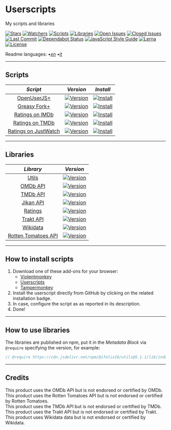 # Userscripts

My scripts and libraries

[![Stars][stars-badge]][stars-link]
[![Watchers][watchers-badge]][watchers-link]
[![Scripts][scripts-badge]][scripts-link]
[![Libraries][libraries-badge]][libraries-link]
[![Open Issues][open-issues-badge]][open-issues-link]
[![Closed Issues][closed-issues-badge]][closed-issues-link]
[![Last Commit][last-commit-badge]][last-commit-link]
[![Dependabot Status][dependabot-status-badge]][link]
[![JavaScript Style Guide][style-guide-badge]][style-guide-link]
[![Lerna][lerna-badge]][lerna-link]
[![License][license-badge]][license-link]

Readme languages:
•[_en_][readme-en]
•[_it_][readme-it]

---

## Scripts

|                     _Script_                      |                      _Version_                      |                         _Install_                          |
| :-----------------------------------------------: | :-------------------------------------------------: | :--------------------------------------------------------: |
|        [OpenUserJS+][openuserjs-plus-link]        |   [![Version][openuserjs-plus-version]][scripts]    |   [![Install][install-badge]][openuserjs-plus-download]    |
|       [Greasy Fork+][greasyfork-plus-link]        |   [![Version][greasyfork-plus-version]][scripts]    |   [![Install][install-badge]][greasyfork-plus-download]    |
|      [Ratings on IMDb][ratings-on-imdb-link]      |   [![Version][ratings-on-imdb-version]][scripts]    |   [![Install][install-badge]][ratings-on-imdb-download]    |
|      [Ratings on TMDb][ratings-on-tmdb-link]      |   [![Version][ratings-on-tmdb-version]][scripts]    |   [![Install][install-badge]][ratings-on-tmdb-download]    |
| [Ratings on JustWatch][ratings-on-justwatch-link] | [![Version][ratings-on-justwatch-version]][scripts] | [![Install][install-badge]][ratings-on-justwatch-download] |

---

## Libraries

|                 _Library_                  |                    _Version_                    |
| :----------------------------------------: | :---------------------------------------------: |
|            [Utils][utils-link]             |     [![Version][utils-version]][libraries]      |
|           [OMDb API][omdb-link]            |      [![Version][omdb-version]][libraries]      |
|           [TMDb API][tmdb-link]            |      [![Version][tmdb-version]][libraries]      |
|          [Jikan API][jikan-link]           |     [![Version][jikan-version]][libraries]      |
|          [Ratings][ratings-link]           |    [![Version][ratings-version]][libraries]     |
|          [Trakt API][trakt-link]           |     [![Version][trakt-version]][libraries]      |
|         [Wikidata][wikidata-link]          |    [![Version][wikidata-version]][libraries]    |
| [Rotten Tomatoes API][rottentomatoes-link] | [![Version][rottentomatoes-version]][libraries] |

---

## How to install scripts

1. Download one of these add-ons for your browser:
    * [Violentmonkey][violentmonkey-link]
    * [Userscripts][userscripts-link]
    * [Tampermonkey][tampermonkey-link]
2. Install the userscript directly from GitHub by clicking on the related installation badge.
3. In case, configure the script as as reported in its description.
4. Done!

---

## How to use libraries

The libraries are published on npm, put it in the _Metadata Block_ via `@require` specifying the version, for example:

```JavaScript
// @require https://cdn.jsdelivr.net/npm/@ifelix18/utils@5.1.1/lib/index.min.js
```

---

## Credits

This product uses the OMDb API but is not endorsed or certified by OMDb.  
This product uses the Rotten Tomatoes API but is not endorsed or certified by Rotten Tomatoes.  
This product uses the TMDb API but is not endorsed or certified by TMDb.  
This product uses the Trakt API but is not endorsed or certified by Trakt.  
This product uses Wikidata data but is not endorsed or certified by Wikidata.  

[link]: #userscripts

[stars-badge]: https://flat.badgen.net/github/stars/iFelix18/Userscripts
[stars-link]: https://github.com/iFelix18/Userscripts/stargazers

[watchers-badge]: https://flat.badgen.net/github/watchers/iFelix18/Userscripts
[watchers-link]: https://github.com/iFelix18/Userscripts/watchers

[scripts-badge]: https://flat.badgen.net/badge/scripts/5/orange
[scripts-link]: https://github.com/iFelix18/Userscripts/tree/master/userscripts

[libraries-badge]: https://flat.badgen.net/badge/libraries/8/orange
[libraries-link]: https://github.com/iFelix18/Userscripts/tree/master/packages

[open-issues-badge]: https://flat.badgen.net/github/open-issues/iFelix18/Userscripts
[open-issues-link]: https://github.com/iFelix18/Userscripts/issues

[closed-issues-badge]: https://flat.badgen.net/github/closed-issues/iFelix18/Userscripts
[closed-issues-link]: https://github.com/iFelix18/Userscripts/issues?q=is%3Aissue+is%3Aclosed

[last-commit-badge]: https://flat.badgen.net/github/last-commit/iFelix18/Userscripts
[last-commit-link]: https://github.com/iFelix18/Userscripts/commits/master

[dependabot-status-badge]: https://flat.badgen.net/github/dependabot/iFelix18/Userscripts

[style-guide-badge]: https://flat.badgen.net/badge/code%20style/standard/44CC11
[style-guide-link]: https://standardjs.com

[lerna-badge]: https://flat.badgen.net/badge/maintained%20with/lerna/CC00FF
[lerna-link]: https://lerna.js.org/

[license-badge]: https://flat.badgen.net/github/license/iFelix18/Userscripts
[license-link]: https://github.com/iFelix18/Userscripts/blob/master/LICENSE.md

[readme-en]: /README.md "English"
[readme-it]: /README.it.md "Italiano"

[install-badge]: https://flat.badgen.net/badge/install%20directly%20from/jsDelivr/blue "Click here!"

[scripts]: #scripts

[ratings-on-tmdb-link]: /userscripts/docs/ratings-on-tmdb.md "More info"
[ratings-on-tmdb-version]: https://flat.badgen.net/runkit/iFelix18/version/Userscripts/ratings-on-tmdb
[ratings-on-tmdb-download]: https://cdn.jsdelivr.net/gh/iFelix18/Userscripts@master/userscripts/ratings-on-tmdb.user.js "Click here!"

[ratings-on-imdb-link]: /userscripts/docs/ratings-on-imdb.md "More info"
[ratings-on-imdb-version]: https://flat.badgen.net/runkit/iFelix18/version/Userscripts/ratings-on-imdb
[ratings-on-imdb-download]: https://cdn.jsdelivr.net/gh/iFelix18/Userscripts@master/userscripts/ratings-on-imdb.user.js "Click here!"

[ratings-on-justwatch-link]: /userscripts/docs/ratings-on-justwatch.md "More info"
[ratings-on-justwatch-version]: https://flat.badgen.net/runkit/iFelix18/version/Userscripts/ratings-on-justwatch
[ratings-on-justwatch-download]: https://cdn.jsdelivr.net/gh/iFelix18/Userscripts@master/userscripts/ratings-on-justwatch.user.js "Click here!"

[openuserjs-plus-link]: /userscripts/docs/openuserjs-plus.md "More info"
[openuserjs-plus-version]: https://flat.badgen.net/runkit/iFelix18/version/Userscripts/openuserjs-plus
[openuserjs-plus-download]: https://cdn.jsdelivr.net/gh/iFelix18/Userscripts@master/userscripts/openuserjs-plus.user.js "Click here!"

[greasyfork-plus-link]: /userscripts/docs/greasyfork-plus.md "More info"
[greasyfork-plus-version]: https://flat.badgen.net/runkit/iFelix18/version/Userscripts/greasyfork-plus
[greasyfork-plus-download]: https://cdn.jsdelivr.net/gh/iFelix18/Userscripts@master/userscripts/greasyfork-plus.user.js "Click here!"

[libraries]: #libraries

[utils-link]: /packages/utils "More info"
[utils-version]: https://flat.badgen.net/npm/v/@ifelix18/utils

[ratings-link]: /packages/ratings "More info"
[ratings-version]: https://flat.badgen.net/npm/v/@ifelix18/ratings

[trakt-link]: /packages/trakt "More info"
[trakt-version]: https://flat.badgen.net/npm/v/@ifelix18/trakt

[tmdb-link]: /packages/tmdb "More info"
[tmdb-version]: https://flat.badgen.net/npm/v/@ifelix18/tmdb

[omdb-link]: /packages/omdb "More info"
[omdb-version]: https://flat.badgen.net/npm/v/@ifelix18/omdb

[rottentomatoes-link]: /packages/rottentomatoes "More info"
[rottentomatoes-version]: https://flat.badgen.net/npm/v/@ifelix18/rottentomatoes

[jikan-link]: /packages/jikan "More info"
[jikan-version]: https://flat.badgen.net/npm/v/@ifelix18/jikan

[wikidata-link]: /packages/wikidata "More info"
[wikidata-version]: https://flat.badgen.net/npm/v/@ifelix18/wikidata

[violentmonkey-link]: https://violentmonkey.github.io/
[userscripts-link]: https://github.com/quoid/userscripts/#userscripts-safari
[tampermonkey-link]: https://www.tampermonkey.net/
